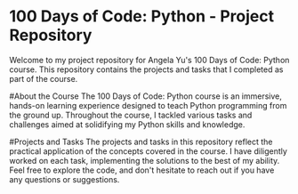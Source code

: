 # 100 Days of Code: Python - Project Repository

Welcome to my project repository for Angela Yu's 100 Days of Code: Python course. This repository contains the projects and tasks that I completed as part of the course.

#About the Course 
The 100 Days of Code: Python course is an immersive, hands-on learning experience designed to teach Python programming from the ground up. Throughout the course, I tackled various tasks and challenges aimed at solidifying my Python skills and knowledge.

#Projects and Tasks 
The projects and tasks in this repository reflect the practical application of the concepts covered in the course. I have diligently worked on each task, implementing the solutions to the best of my ability. 
Feel free to explore the code, and don't hesitate to reach out if you have any questions or suggestions.
